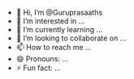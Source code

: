 - 👋 Hi, I’m @Guruprasaaths
- 👀 I’m interested in ...
- 🌱 I’m currently learning ...
- 💞️ I’m looking to collaborate on ...
- 📫 How to reach me ...
- 😄 Pronouns: ...
- ⚡ Fun fact: ...

<!---
Guruprasaaths/Guruprasaaths is a ✨ special ✨ repository because its `README.md` (this file) appears on your GitHub profile.
You can click the Preview link to take a look at your changes.
--->
